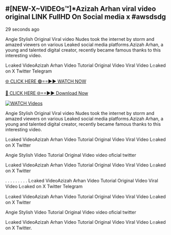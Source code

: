 ## #[NEW-X~VIDEOs™]*Azizah Arhan viral video original LINK FullHD On Social media x #awsdsdg

29 seconds ago

Angie Stylish Original Viral video Nudes took the internet by storm and amazed viewers on various Leaked social media platforms.Azizah Arhan, a young and talented digital creator, recently became famous thanks to this interesting video.

L𝚎aked VideoAzizah Arhan Video Tutorial Original Video Viral Video L𝚎aked on X Twitter Telegram

[🌐 CLICK HERE 🟢==►► WATCH NOW](https://shorturl.at/XvvZf)

[🔴 CLICK HERE 🌐==►► Download Now](https://shorturl.at/XvvZf)

[![WATCH Videos](https://i.imgur.com/dJHk4Zq.gif)](https://shorturl.at/XvvZf)

Angie Stylish Original Viral video Nudes took the internet by storm and amazed viewers on various Leaked social media platforms.Azizah Arhan, a young and talented digital creator, recently became famous thanks to this interesting video.

L𝚎aked VideoAzizah Arhan Video Tutorial Original Video Viral Video L𝚎aked on X Twitter

Angie Stylish Video Tutorial Original Video video oficial twitter

L𝚎aked VideoAzizah Arhan Video Tutorial Original Video Viral Video L𝚎aked on X Twitter

. . . . . . . . . L𝚎aked VideoAzizah Arhan Video Tutorial Original Video Viral Video L𝚎aked on X Twitter Telegram

L𝚎aked VideoAzizah Arhan Video Tutorial Original Video Viral Video L𝚎aked on X Twitter

Angie Stylish Video Tutorial Original Video video oficial twitter

L𝚎aked VideoAzizah Arhan Video Tutorial Original Video Viral Video L𝚎aked on X Twitter.